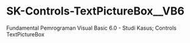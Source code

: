 # SK-Controls-TextPictureBox__VB6
Fundamental Pemrograman Visual Basic 6.0 - Studi Kasus; Controls TextPictureBox
